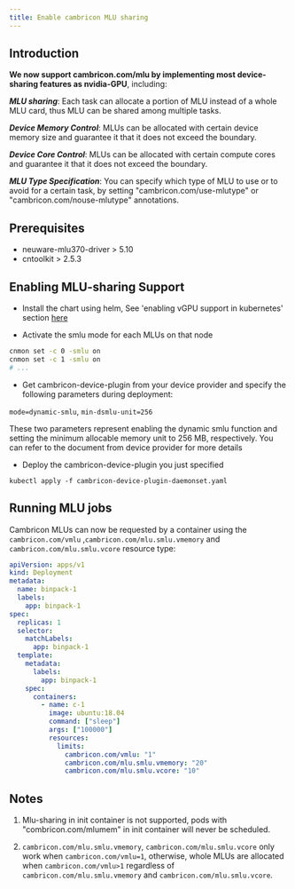 ```yaml
---
title: Enable cambricon MLU sharing
---
```


## Introduction

**We now support cambricon.com/mlu by implementing most device-sharing features as nvidia-GPU**, including:

***MLU sharing***: Each task can allocate a portion of MLU instead of a whole MLU card, thus MLU can be shared among multiple tasks.

***Device Memory Control***: MLUs can be allocated with certain device memory size and guarantee it that it does not exceed the boundary.

***Device Core Control***: MLUs can be allocated with certain compute cores and guarantee it that it does not exceed the boundary.

***MLU Type Specification***: You can specify which type of MLU to use or to avoid for a certain task, by setting "cambricon.com/use-mlutype" or "cambricon.com/nouse-mlutype" annotations. 


## Prerequisites

* neuware-mlu370-driver > 5.10
* cntoolkit > 2.5.3

## Enabling MLU-sharing Support

* Install the chart using helm, See 'enabling vGPU support in kubernetes' section [here](https://github.com/Project-HAMi/HAMi#enabling-vgpu-support-in-kubernetes)

* Activate the smlu mode for each MLUs on that node

```sh
cnmon set -c 0 -smlu on
cnmon set -c 1 -smlu on
# ...
```

* Get cambricon-device-plugin from your device provider and specify the following parameters during deployment:

`mode=dynamic-smlu`, `min-dsmlu-unit=256`

These two parameters represent enabling the dynamic smlu function and setting the minimum allocable memory unit to 256 MB, respectively. You can refer to the document from device provider for more details

* Deploy the cambricon-device-plugin you just specified

```
kubectl apply -f cambricon-device-plugin-daemonset.yaml
```

## Running MLU jobs

Cambricon MLUs can now be requested by a container
using the `cambricon.com/vmlu` ,`cambricon.com/mlu.smlu.vmemory` and `cambricon.com/mlu.smlu.vcore` resource type:

```yaml
apiVersion: apps/v1
kind: Deployment
metadata:
  name: binpack-1
  labels:
    app: binpack-1
spec:
  replicas: 1
  selector:
    matchLabels:
      app: binpack-1
  template:
    metadata:
      labels:
        app: binpack-1
    spec:
      containers:
        - name: c-1
          image: ubuntu:18.04
          command: ["sleep"]
          args: ["100000"]
          resources:
            limits:
              cambricon.com/vmlu: "1"
              cambricon.com/mlu.smlu.vmemory: "20"
              cambricon.com/mlu.smlu.vcore: "10"
```

## Notes

1. Mlu-sharing in init container is not supported, pods with "combricon.com/mlumem" in init container will never be scheduled.

2. `cambricon.com/mlu.smlu.vmemory`, `cambricon.com/mlu.smlu.vcore` only work when `cambricon.com/vmlu=1`, otherwise, whole MLUs are allocated when `cambricon.com/vmlu>1` regardless of `cambricon.com/mlu.smlu.vmemory` and `cambricon.com/mlu.smlu.vcore`.